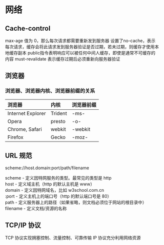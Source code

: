 # 网络

## Cache-control

max-age 值为 0，那么每次请求都需要重新发到服务器
设置了no-cache，表示每次请求，缓存会将此请求发到服务器验证是否过期，若未过期，则缓存才使用本地缓存副本
public指令表明响应可以被任何中间人缓存，即使是通常不可缓存的内容
must-revalidate 表示缓存过期后必须重新向服务器验证

## 浏览器

### 浏览器、浏览器内核、浏览器前缀的关系

| 浏览器 | 内核 | 浏览器前缀 |
| :-----| :---- | :---- |
| Internet Explorer | Trident | -ms- |
| Opera | presto | -o- |
| Chrome, Safari | webkit | -webkit |
| Firefox | Gecko | -moz- |

## URL 规范

scheme://host.domain:port/path/filename  

scheme - 定义因特网服务的类型。最常见的类型是 http  
host - 定义域主机（http 的默认主机是 www）  
domain - 定义因特网域名，比如 w3school.com.cn  
:port - 定义主机上的端口号（http 的默认端口号是 80）  
path - 定义服务器上的路径（如果省略，则文档必须位于网站的根目录中）  
filename - 定义文档/资源的名称  

## TCP/IP 协议

TCP 协议实现拥塞控制、流量控制、可靠传输
IP 协议充分利用网络资源
